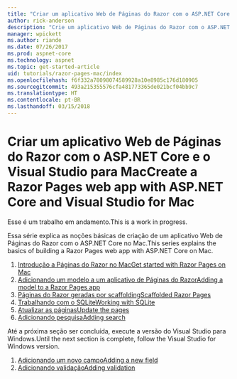 ```yaml
---
title: "Criar um aplicativo Web de Páginas do Razor com o ASP.NET Core no Mac"
author: rick-anderson
description: "Crie um aplicativo Web de Páginas do Razor com o ASP.NET Core e o EF Core."
manager: wpickett
ms.author: riande
ms.date: 07/26/2017
ms.prod: aspnet-core
ms.technology: aspnet
ms.topic: get-started-article
uid: tutorials/razor-pages-mac/index
ms.openlocfilehash: f6f332a78098074589928a10e8985c176d180905
ms.sourcegitcommit: 493a215355576cfa481773365de021bcf04bb9c7
ms.translationtype: HT
ms.contentlocale: pt-BR
ms.lasthandoff: 03/15/2018
---
```

# <a name="create-a-razor-pages-web-app-with-aspnet-core-and-visual-studio-for-mac"></a><span data-ttu-id="57e81-103">Criar um aplicativo Web de Páginas do Razor com o ASP.NET Core e o Visual Studio para Mac</span><span class="sxs-lookup"><span data-stu-id="57e81-103">Create a Razor Pages web app with ASP.NET Core and Visual Studio for Mac</span></span>

<span data-ttu-id="57e81-104">Esse é um trabalho em andamento.</span><span class="sxs-lookup"><span data-stu-id="57e81-104">This is a work in progress.</span></span>

<span data-ttu-id="57e81-105">Essa série explica as noções básicas de criação de um aplicativo Web de Páginas do Razor com o ASP.NET Core no Mac.</span><span class="sxs-lookup"><span data-stu-id="57e81-105">This series explains the basics of building a Razor Pages web app with ASP.NET Core on Mac.</span></span>

1. [<span data-ttu-id="57e81-106">Introdução a Páginas do Razor no Mac</span><span class="sxs-lookup"><span data-stu-id="57e81-106">Get started with Razor Pages on Mac</span></span>](xref:tutorials/razor-pages-mac/razor-pages-start)
1. [<span data-ttu-id="57e81-107">Adicionando um modelo a um aplicativo de Páginas do Razor</span><span class="sxs-lookup"><span data-stu-id="57e81-107">Adding a model to a Razor Pages app</span></span>](xref:tutorials/razor-pages-mac/model)
1. [<span data-ttu-id="57e81-108">Páginas do Razor geradas por scaffolding</span><span class="sxs-lookup"><span data-stu-id="57e81-108">Scaffolded Razor Pages</span></span>](xref:tutorials/razor-pages-mac/page)
1. [<span data-ttu-id="57e81-109">Trabalhando com o SQLite</span><span class="sxs-lookup"><span data-stu-id="57e81-109">Working with SQLite</span></span>](xref:tutorials/razor-pages-mac/sql)
1. [<span data-ttu-id="57e81-110">Atualizar as páginas</span><span class="sxs-lookup"><span data-stu-id="57e81-110">Update the pages</span></span>](xref:tutorials/razor-pages-mac/da1)
1. [<span data-ttu-id="57e81-111">Adicionando pesquisa</span><span class="sxs-lookup"><span data-stu-id="57e81-111">Adding search</span></span>](xref:tutorials/razor-pages-mac/search)


<span data-ttu-id="57e81-112">Até a próxima seção ser concluída, execute a versão do Visual Studio para Windows.</span><span class="sxs-lookup"><span data-stu-id="57e81-112">Until the next section is complete, follow the Visual Studio for Windows version.</span></span>

1. [<span data-ttu-id="57e81-113">Adicionando um novo campo</span><span class="sxs-lookup"><span data-stu-id="57e81-113">Adding a new field</span></span>](xref:tutorials/razor-pages/new-field)
1. [<span data-ttu-id="57e81-114">Adicionando validação</span><span class="sxs-lookup"><span data-stu-id="57e81-114">Adding validation</span></span>](xref:tutorials/razor-pages/validation)
